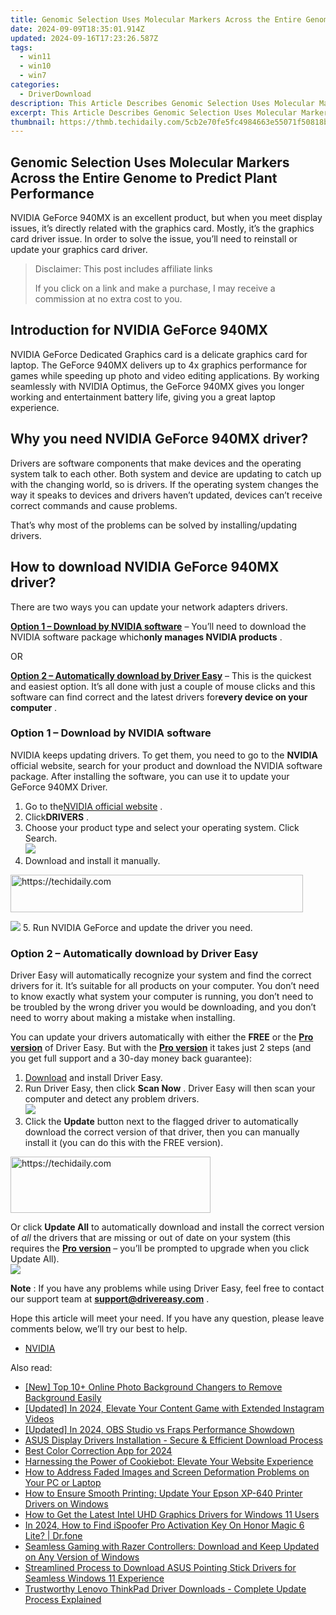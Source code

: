 ```yaml
---
title: Genomic Selection Uses Molecular Markers Across the Entire Genome to Predict Plant Performance
date: 2024-09-09T18:35:01.914Z
updated: 2024-09-16T17:23:26.587Z
tags:
  - win11
  - win10
  - win7
categories:
  - DriverDownload
description: This Article Describes Genomic Selection Uses Molecular Markers Across the Entire Genome to Predict Plant Performance
excerpt: This Article Describes Genomic Selection Uses Molecular Markers Across the Entire Genome to Predict Plant Performance
thumbnail: https://thmb.techidaily.com/5cb2e70fe5fc4984663e55071f50818b86ad28c6053861679577418a188e88c7.jpg
---
```


## Genomic Selection Uses Molecular Markers Across the Entire Genome to Predict Plant Performance

NVIDIA GeForce 940MX is an excellent product, but when you meet display issues, it’s directly related with the graphics card. Mostly, it’s the graphics card driver issue. In order to solve the issue, you’ll need to reinstall or update your graphics card driver.

>  Disclaimer: This post includes affiliate links
>
>  If you click on a link and make a purchase, I may receive a commission at no extra cost to you.
>

## Introduction for NVIDIA GeForce 940MX

 NVIDIA GeForce Dedicated Graphics card is a delicate graphics card for laptop. The GeForce 940MX delivers up to 4x graphics performance for games while speeding up photo and video editing applications. By working seamlessly with NVIDIA Optimus, the GeForce 940MX gives you longer working and entertainment battery life, giving you a great laptop experience.

## Why you need NVIDIA GeForce 940MX driver?

 Drivers are software components that make devices and the operating system talk to each other. Both system and device are updating to catch up with the changing world, so is drivers. If the operating system changes the way it speaks to devices and drivers haven’t updated, devices can’t receive correct commands and cause problems.

 That’s why most of the problems can be solved by installing/updating drivers.

## How to download NVIDIA GeForce 940MX driver?

There are two ways you can update your network adapters drivers.

**[Option 1 – Download by NVIDIA software](https://tools.techidaily.com/drivereasy/download/)**  – You’ll need to download the NVIDIA software package which**only manages NVIDIA products** .

OR

**[Option 2 – Automatically download by Driver Easy](https://tools.techidaily.com/drivereasy/download/)**  – This is the quickest and easiest option. It’s all done with just a couple of mouse clicks and this software can find correct and the latest drivers for**every device on your computer** .

### **Option 1 –** **Download by NVIDIA software**

 NVIDIA keeps updating drivers. To get them, you need to go to the **NVIDIA**  official website, search for your product and download the NVIDIA software package. After installing the software, you can use it to update your GeForce 940MX Driver.

1. Go to the[NVIDIA official website](https://tools.techidaily.com/drivereasy/download/) .
2. Click**DRIVERS** .
3. Choose your product type and select your operating system. Click Search.  
![](https://images.drivereasy.com/wp-content/uploads/2019/08/official.jpg)
4. Download and install it manually.  

<!-- affiliate ads begin -->
<a href="https://bluettius.sjv.io/c/5597632/2139114/17108" target="_top" id="2139114">
  <img src="//a.impactradius-go.com/display-ad/17108-2139114" border="0" alt="https://techidaily.com" width="468" height="60"/>
</a>
<img height="0" width="0" src="https://bluettius.sjv.io/i/5597632/2139114/17108" style="position:absolute;visibility:hidden;" border="0" />
<!-- affiliate ads end -->

![](https://images.drivereasy.com/wp-content/uploads/2019/08/official1.jpg)
5. Run NVIDIA GeForce and update the driver you need.

### **Option 2 – Automatically download by Driver Easy**

 Driver Easy will automatically recognize your system and find the correct drivers for it. It’s suitable for all products on your computer. You don’t need to know exactly what system your computer is running, you don’t need to be troubled by the wrong driver you would be downloading, and you don’t need to worry about making a mistake when installing.

 You can update your drivers automatically with either the **FREE** or the **[Pro version](https://tools.techidaily.com/drivereasy/download/)**  of Driver Easy. But with the **[Pro version](https://tools.techidaily.com/drivereasy/download/)**  it takes just 2 steps (and you get full support and a 30-day money back guarantee):

1. [Download](https://tools.techidaily.com/drivereasy/download/) [](https://tools.techidaily.com/drivereasy/download/) and install Driver Easy.
2. Run Driver Easy, then click **Scan Now** . Driver Easy will then scan your computer and detect any problem drivers.  
![](https://images.drivereasy.com/wp-content/uploads/2019/08/NVIDIA-18.jpg)
3. Click the **Update**  button next to the flagged driver to automatically download the correct version of that driver, then you can manually install it (you can do this with the FREE version).  

<!-- affiliate ads begin -->
<a href="https://wigfever.sjv.io/c/5597632/2014853/22899" target="_top" id="2014853">
  <img src="//a.impactradius-go.com/display-ad/22899-2014853" border="0" alt="https://techidaily.com" width="320" height="90"/>
</a>
<img height="0" width="0" src="https://wigfever.sjv.io/i/5597632/2014853/22899" style="position:absolute;visibility:hidden;" border="0" />
<!-- affiliate ads end -->

 Or click **Update All** to automatically download and install the correct version of _all_ the drivers that are missing or out of date on your system (this requires the **[Pro version](https://tools.techidaily.com/drivereasy/download/)**  – you’ll be prompted to upgrade when you click Update All).  
![](https://images.drivereasy.com/wp-content/uploads/2019/08/940mx.jpg)

**Note** : If you have any problems while using Driver Easy, feel free to contact our support team at **[support@drivereasy.com](https://tools.techidaily.com/drivereasy/download/)**  .

 Hope this article will meet your need. If you have any question, please leave comments below, we’ll try our best to help.

* [NVIDIA](https://tools.techidaily.com/drivereasy/download/)

<ins class="adsbygoogle"
     style="display:block"
     data-ad-format="autorelaxed"
     data-ad-client="ca-pub-7571918770474297"
     data-ad-slot="1223367746"></ins>

<ins class="adsbygoogle"
     style="display:block"
     data-ad-client="ca-pub-7571918770474297"
     data-ad-slot="8358498916"
     data-ad-format="auto"
     data-full-width-responsive="true"></ins>

<span class="atpl-alsoreadstyle">Also read:</span>
<div><ul>
<li><a href="https://fox-boxes.techidaily.com/new-top-10plus-online-photo-background-changers-to-remove-background-easily/"><u>[New] Top 10+ Online Photo Background Changers to Remove Background Easily</u></a></li>
<li><a href="https://instagram-video-files.techidaily.com/updated-in-2024-elevate-your-content-game-with-extended-instagram-videos/"><u>[Updated] In 2024, Elevate Your Content Game with Extended Instagram Videos</u></a></li>
<li><a href="https://screen-capture.techidaily.com/updated-in-2024-obs-studio-vs-fraps-performance-showdown/"><u>[Updated] In 2024, OBS Studio vs Fraps Performance Showdown</u></a></li>
<li><a href="https://win-amazing.techidaily.com/asus-display-drivers-installation-secure-and-efficient-download-process/"><u>ASUS Display Drivers Installation - Secure & Efficient Download Process</u></a></li>
<li><a href="https://extra-information.techidaily.com/best-color-correction-app-for-2024/"><u>Best Color Correction App for 2024</u></a></li>
<li><a href="https://some-tips.techidaily.com/harnessing-the-power-of-cookiebot-elevate-your-website-experience/"><u>Harnessing the Power of Cookiebot: Elevate Your Website Experience</u></a></li>
<li><a href="https://techno-recovery.techidaily.com/how-to-address-faded-images-and-screen-deformation-problems-on-your-pc-or-laptop/"><u>How to Address Faded Images and Screen Deformation Problems on Your PC or Laptop</u></a></li>
<li><a href="https://win-amazing.techidaily.com/how-to-ensure-smooth-printing-update-your-epson-xp-640-printer-drivers-on-windows/"><u>How to Ensure Smooth Printing: Update Your Epson XP-640 Printer Drivers on Windows</u></a></li>
<li><a href="https://win-amazing.techidaily.com/how-to-get-the-latest-intel-uhd-graphics-drivers-for-windows-11-users/"><u>How to Get the Latest Intel UHD Graphics Drivers for Windows 11 Users</u></a></li>
<li><a href="https://review-topics.techidaily.com/in-2024-how-to-find-ispoofer-pro-activation-key-on-honor-magic-6-lite-drfone-by-drfone-virtual-android/"><u>In 2024, How to Find iSpoofer Pro Activation Key On Honor Magic 6 Lite? | Dr.fone</u></a></li>
<li><a href="https://win-amazing.techidaily.com/seamless-gaming-with-razer-controllers-download-and-keep-updated-on-any-version-of-windows/"><u>Seamless Gaming with Razer Controllers: Download and Keep Updated on Any Version of Windows</u></a></li>
<li><a href="https://win-amazing.techidaily.com/streamlined-process-to-download-asus-pointing-stick-drivers-for-seamless-windows-11-experience/"><u>Streamlined Process to Download ASUS Pointing Stick Drivers for Seamless Windows 11 Experience</u></a></li>
<li><a href="https://win-amazing.techidaily.com/trustworthy-lenovo-thinkpad-driver-downloads-complete-update-process-explained/"><u>Trustworthy Lenovo ThinkPad Driver Downloads - Complete Update Process Explained</u></a></li>
</ul></div>

